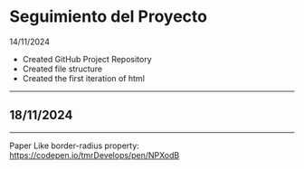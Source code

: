 # Seguimiento del Proyecto

14/11/2024

- Created GitHub Project Repository
- Created file structure
- Created the first iteration of html

-----------------------------------------------------------------
18/11/2024
- 

-----------------------------------------------------------------
Paper Like border-radius property:
https://codepen.io/tmrDevelops/pen/NPXodB
